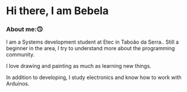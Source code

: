 # Hi there, I am Bebela

### About me:🙃

I am a Systems development student at Etec in Taboão da Serra..
Still a beginner in the area, I try to understand more about the programming community.

I love drawing and painting as much as learning new things.

In addition to developing, I study electronics and know how to work with Arduinos.


<!--
**IsabelaPomponio/IsabelaPomponio** is a ✨ _special_ ✨ repository because its `README.md` (this file) appears on your GitHub profile.

Here are some ideas to get you started:

- 🔭 I’m currently working on ...
- 🌱 I’m currently learning ...
- 👯 I’m looking to collaborate on ...
- 🤔 I’m looking for help with ...
- 💬 Ask me about ...
- 📫 How to reach me: ...
- 😄 Pronouns: ...
- ⚡ Fun fact: ...
-->
